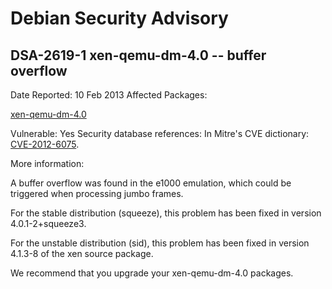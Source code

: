 
Debian Security Advisory
========================


DSA-2619-1 xen-qemu-dm-4.0 -- buffer overflow
---------------------------------------------



Date Reported:
10 Feb 2013
Affected Packages:

[xen-qemu-dm-4.0](https://packages.debian.org/src:xen-qemu-dm-4.0)

Vulnerable:
Yes
Security database references:
In Mitre's CVE dictionary: [CVE-2012-6075](https://security-tracker.debian.org/tracker/CVE-2012-6075).  

More information:

A buffer overflow was found in the e1000 emulation, which could be
triggered when processing jumbo frames.


For the stable distribution (squeeze), this problem has been fixed in
version 4.0.1-2+squeeze3.


For the unstable distribution (sid), this problem has been fixed in
version 4.1.3-8 of the xen source package.


We recommend that you upgrade your xen-qemu-dm-4.0 packages.





